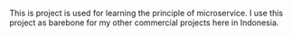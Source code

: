 This is project is used for learning the principle of microservice.
I use this project as barebone for my other commercial projects here in Indonesia.
